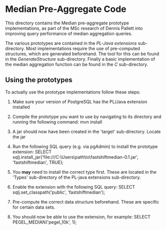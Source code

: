 # Median Pre-Aggregate Code

This directory contains the Median pre-aggregate prototype implementations, as part of the MSc research of Dennis Pallett into improving query performance of median aggregation queries.

The various prototypes are contained in the *PL-Java extensions* sub-directory. Most implementations require the use of pre-computed structures, which are generated beforehand. The tool for this can be found in the *GenerateStructure* sub-directory. Finally a basic implementation of the median aggregation function can be found in the *C* sub-directory.

## Using the prototypes

To actually use the prototype implementations follow these steps:

1. Make sure your version of PostgreSQL has the PL/Java extension installed

2. Compile the prototype you want to use by navigating to its directory and running the following command: mvn install

3. A jar should now have been created in the 'target' sub-directory. Locate the jar

4. Run the following SQL query (e.g. via pgAdmin) to install the prototype extension: SELECT sqlj.install_jar('file:///C:\Users\path\to\fastshiftmedian-0.1.jar', 'fastshiftmedian', TRUE);

5. You **may** need to install the correct type first. These are located in the 'Types' sub-directory of the PL-java extensions sub-directory.

6. Enable the extension with the following SQL query: SELECT sqlj.set_classpath('public', 'fastshiftmedian');

7. Pre-compute the correct data structure beforehand. These are specific for certain data sets.

8. You should now be able to use the extension, for example: SELECT PEGEL_MEDIAN('pegel_10k', 1);
